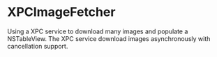 XPCImageFetcher
===============

Using a XPC service to download many images and populate a NSTableView.
The XPC service download images asynchronously with cancellation support.  
